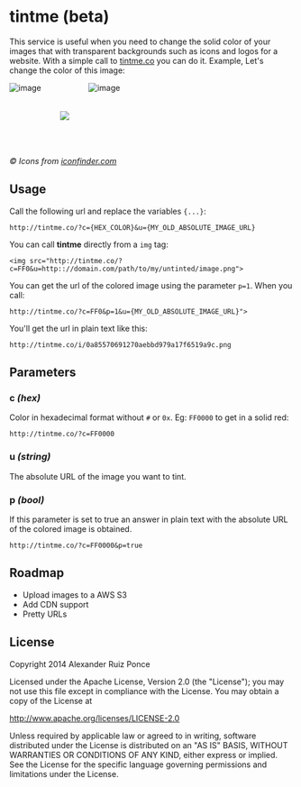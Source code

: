 tintme (beta)
======

This service is useful when you need to change the solid color of your images that with transparent backgrounds such as icons and logos for a website. With a simple call to [tintme.co](http://tintme.co) you can do it. Example, Let's change the color of this image:

![image](https://cdn2.iconfinder.com/data/icons/ios-7-icons/50/shared-128.png)
<img valign="top" style="margin:50px 30px;" src="https://cdn2.iconfinder.com/data/icons/ios-7-icons/50/forward-24.png">
![image](http://tintme.co/?c=77AAF0&u=https://cdn2.iconfinder.com/data/icons/ios-7-icons/50/shared-128.png)

_© Icons from [iconfinder.com](https://www.iconfinder.com/search/?q=iconset:ios-7-icons)_

## Usage

Call the following url and replace the variables `{...}`:

	http://tintme.co/?c={HEX_COLOR}&u={MY_OLD_ABSOLUTE_IMAGE_URL}

You can call **tintme** directly from a `img` tag:

	<img src="http://tintme.co/?c=FF0&u=http:://domain.com/path/to/my/untinted/image.png">
	
You can get the url of the colored image using the parameter `p=1`. When you call:

	http://tintme.co/?c=FF0&p=1&u={MY_OLD_ABSOLUTE_IMAGE_URL}">

You'll get the url in plain text like this:

	http://tintme.co/i/0a85570691270aebbd979a17f6519a9c.png

## Parameters

### c _(hex)_

Color in hexadecimal format without `#` or `0x`. Eg: `FF0000` to get in a solid red:

	http://tintme.co/?c=FF0000
	
### u _(string)_

The absolute URL of the image you want to tint.

### p _(bool)_

If this parameter is set to true an answer in plain text with the absolute URL of the colored image is obtained.

	http://tintme.co/?c=FF0000&p=true
	
## Roadmap

* Upload images to a AWS S3
* Add CDN support
* Pretty URLs

## License

Copyright 2014 Alexander Ruiz Ponce

Licensed under the Apache License, Version 2.0 (the "License");
you may not use this file except in compliance with the License.
You may obtain a copy of the License at

http://www.apache.org/licenses/LICENSE-2.0

Unless required by applicable law or agreed to in writing, software
distributed under the License is distributed on an "AS IS" BASIS,
WITHOUT WARRANTIES OR CONDITIONS OF ANY KIND, either express or implied.
See the License for the specific language governing permissions and
limitations under the License.


